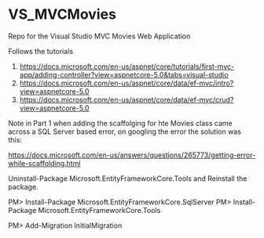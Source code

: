 # VS_MVCMovies
Repo for the Visual Studio MVC Movies Web Application

Follows the tutorials 
1. https://docs.microsoft.com/en-us/aspnet/core/tutorials/first-mvc-app/adding-controller?view=aspnetcore-5.0&tabs=visual-studio
2. https://docs.microsoft.com/en-us/aspnet/core/data/ef-mvc/intro?view=aspnetcore-5.0
3. https://docs.microsoft.com/en-us/aspnet/core/data/ef-mvc/crud?view=aspnetcore-5.0


Note in Part 1 when adding the scaffolging for hte Movies class came across a SQL Server based error, on googling the error the solution was this:

https://docs.microsoft.com/en-us/answers/questions/265773/getting-error-while-scaffolding.html

Uninstall-Package Microsoft.EntityFrameworkCore.Tools and Reinstall the package.

PM> Install-Package Microsoft.EntityFrameworkCore.SqlServer
PM> Install-Package Microsoft.EntityFrameworkCore.Tools

PM> Add-Migration InitialMigration

